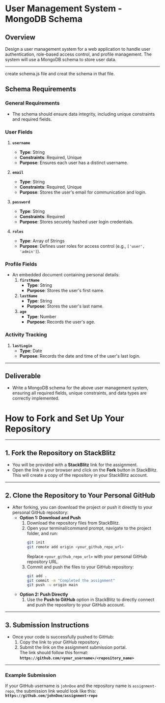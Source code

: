 # **User Management System - MongoDB Schema**

## **Overview**

Design a user management system for a web application to handle user authentication, role-based access control, and profile management. The system will use a MongoDB schema to store user data.

---

create schema.js file and creat the schema in that file.

## **Schema Requirements**

### **General Requirements**

- The schema should ensure data integrity, including unique constraints and required fields.

### **User Fields**

1. **`username`**

   - **Type**: String
   - **Constraints**: Required, Unique
   - **Purpose**: Ensures each user has a distinct username.

2. **`email`**

   - **Type**: String
   - **Constraints**: Required, Unique
   - **Purpose**: Stores the user's email for communication and login.

3. **`password`**

   - **Type**: String
   - **Constraints**: Required
   - **Purpose**: Stores securely hashed user login credentials.

4. **`roles`**
   - **Type**: Array of Strings
   - **Purpose**: Defines user roles for access control (e.g., `['user', 'admin']`).

### **Profile Fields**

- An embedded document containing personal details:
  1. **`firstName`**
     - **Type**: String
     - **Purpose**: Stores the user's first name.
  2. **`lastName`**
     - **Type**: String
     - **Purpose**: Stores the user's last name.
  3. **`age`**
     - **Type**: Number
     - **Purpose**: Records the user's age.

### **Activity Tracking**

1. **`lastLogin`**
   - **Type**: Date
   - **Purpose**: Records the date and time of the user's last login.

---

## **Deliverable**

- Write a MongoDB schema for the above user management system, ensuring all required fields, unique constraints, and data types are correctly implemented.

# **How to Fork and Set Up Your Repository**

---

## **1. Fork the Repository on StackBlitz**

- You will be provided with a **StackBlitz** link for the assignment.
- Open the link in your browser and click on the **Fork** button in StackBlitz.  
  This will create a copy of the repository in your StackBlitz account.

---

## **2. Clone the Repository to Your Personal GitHub**

- After forking, you can download the project or push it directly to your personal GitHub repository:
  - **Option 1: Download and Push**
    1. Download the repository files from StackBlitz.
    2. Open your terminal/command prompt, navigate to the project folder, and run:
       ```bash
       git init
       git remote add origin <your_github_repo_url>
       ```
       Replace `<your_github_repo_url>` with your personal GitHub repository URL.
    3. Commit and push the files to your GitHub repository:
       ```bash
       git add .
       git commit -m "Completed the assignment"
       git push -u origin main
       ```
  - **Option 2: Push Directly**
    1. Use the **Push to GitHub** option in StackBlitz to directly connect and push the repository to your GitHub account.

---

## **3. Submission Instructions**

- Once your code is successfully pushed to GitHub:
  1. Copy the link to your GitHub repository.
  2. Submit the link on the assignment submission portal.  
     The link should follow this format:  
     **`https://github.com/<your_username>/<repository_name>`**

---

### **Example Submission**

If your GitHub username is `johnDoe` and the repository name is `assignment-repo`, the submission link would look like this:  
**`https://github.com/johnDoe/assignment-repo`**
